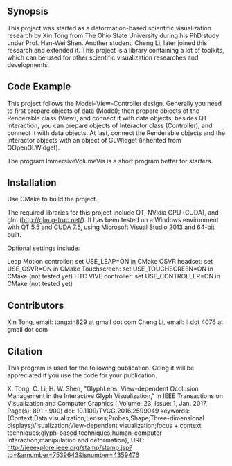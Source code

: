 ## Synopsis

This project was started as a deformation-based scientific visualization research by Xin Tong from The Ohio State University during his PhD study under Prof. Han-Wei Shen. Another student, Cheng Li, later joined this research and extended it. This project is a library containing a lot of toolkits, which can be used for other scientific visualization researches and developments.

## Code Example

This project follows the Model–View–Controller design. Generally you need to first prepare objects of data (Model); then prepare objects of the Renderable class (View), and connect it with data objects; besides QT interaction, you can prepare objects of Interactor class (Controller), and connect it with data objects. At last, connect the Renderable objects and the Interactor objects with an object of GLWidget (inherited from QOpenGLWidget).

The program ImmersiveVolumeVis is a short program better for starters.

## Installation

Use CMake to build the project.

The required libraries for this project include QT, NVidia GPU (CUDA), and glm (http://glm.g-truc.net/). It has been tested on a Windows environment with QT 5.5 and CUDA 7.5, using Microsoft Visual Studio 2013 and 64-bit built.

Optional settings include:

Leap Motion controller: set USE_LEAP=ON in CMake
OSVR headset: set USE_OSVR=ON in CMake
Touchscreen: set USE_TOUCHSCREEN=ON in CMake (not tested yet)
HTC VIVE controller: set USE_CONTROLLER=ON in CMake (not tested yet)

## Contributors

Xin Tong, email: tongxin829 at gmail dot com
Cheng Li, email: li dot 4076 at gmail dot com


## Citation

This program is used for the following publication. Citing it will be appreciated if you use the code for your publication.


X. Tong; C. Li; H. W. Shen, "GlyphLens: View-dependent Occlusion Management in the Interactive Glyph Visualization," in IEEE Transactions on Visualization and Computer Graphics ( Volume: 23, Issue: 1, Jan. 2017, Page(s): 891 - 900)
doi: 10.1109/TVCG.2016.2599049
keywords: {Context;Data visualization;Lenses;Probes;Shape;Three-dimensional displays;Visualization;View-dependent visualization;focus + context techniques;glyph-based techniques;human-computer interaction;manipulation and deformation},
URL: http://ieeexplore.ieee.org/stamp/stamp.jsp?tp=&arnumber=7539643&isnumber=4359476

